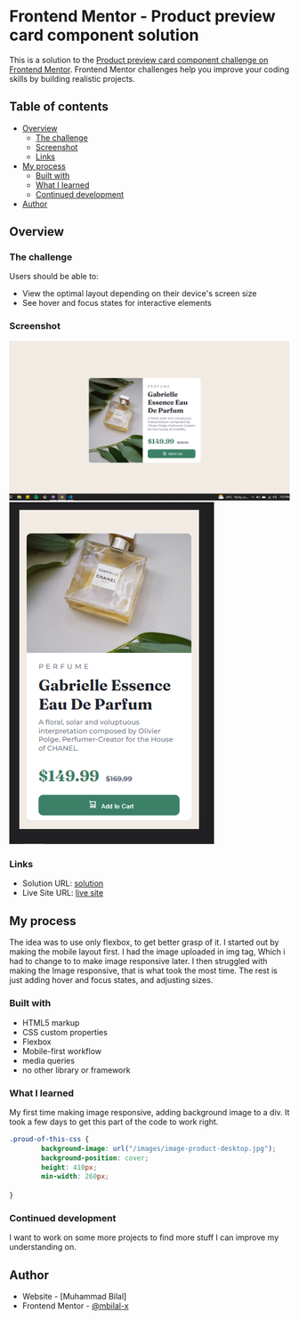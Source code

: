 # Frontend Mentor - Product preview card component solution

This is a solution to the [Product preview card component challenge on Frontend Mentor](https://www.frontendmentor.io/challenges/product-preview-card-component-GO7UmttRfa). Frontend Mentor challenges help you improve your coding skills by building realistic projects. 

## Table of contents

- [Overview](#overview)
  - [The challenge](#the-challenge)
  - [Screenshot](#screenshot)
  - [Links](#links)
- [My process](#my-process)
  - [Built with](#built-with)
  - [What I learned](#what-i-learned)
  - [Continued development](#continued-development)
- [Author](#author)


## Overview

### The challenge

Users should be able to:

- View the optimal layout depending on their device's screen size
- See hover and focus states for interactive elements

### Screenshot

![](./desktop-solution-screenshot.PNG)
![](./mobile-solution-screenshot.PNG)


### Links

- Solution URL: [solution](https://github.com/mbilal-x/frontendmaster__P1_product-preview-card-component-main)
- Live Site URL: [live site](https://mbilal-x.github.io/frontendmaster__P1_product-preview-card-component-main/)

## My process

The idea was to use only flexbox, to get better grasp of it.
I started out by making the mobile layout first.
I had the image uploaded in img tag, Which i had to change to to make image responsive later.
I then struggled with making the Image responsive, that is what took the most time.
The rest is just adding hover and focus states, and adjusting sizes. 

### Built with

- HTML5 markup
- CSS custom properties
- Flexbox
- Mobile-first workflow
- media queries
- no other library or framework


### What I learned

My first time making image responsive, adding background image to a div. It took a few days to get this part of the code to work right.

```css
.proud-of-this-css {
        background-image: url("/images/image-product-desktop.jpg");    
        background-position: cover;
        height: 410px;
        min-width: 260px;
        
}
```

### Continued development
I want to work on some more projects to find more stuff I can improve my understanding on.


## Author

- Website - [Muhammad Bilal]
- Frontend Mentor - [@mbilal-x](https://www.frontendmentor.io/profile/mbilal-x)

